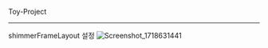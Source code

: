 Toy-Project

----------
shimmerFrameLayout 설정
![Screenshot_1718631441](https://github.com/HamBeomJoon/Android-Toy-Project/assets/37996727/b0394b42-184d-408c-be00-42baa1605083)
